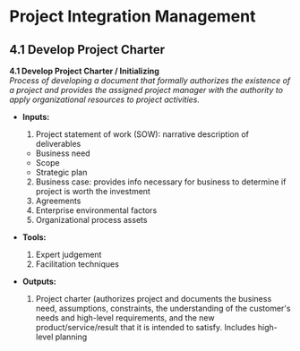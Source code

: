 # Project Integration Management

## 4.1 Develop Project Charter

**4.1 Develop Project Charter / Initializing**  
_Process of developing a document that formally authorizes the existence of a project and provides the assigned project manager with the authority to apply organizational resources to project activities._  

  - **Inputs:**  
    1. Project statement of work (SOW):  narrative description of deliverables  
      - Business need  
      - Scope  
      - Strategic plan   
    2. Business case:  provides info necessary for business to determine if project is worth the investment  
    3. Agreements  
    4. Enterprise environmental factors  
    5. Organizational process assets   

  - **Tools:**  
    1. Expert judgement  
    2. Facilitation techniques  

  - **Outputs:**  
    1. Project charter (authorizes project and documents the business need, assumptions, constraints, the understanding of the customer's needs and high-level requirements, and the new product/service/result that it is intended to satisfy. Includes high-level planning
